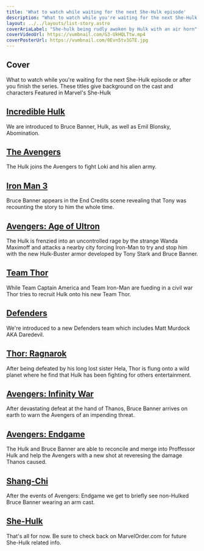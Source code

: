```yaml
---
title: 'What to watch while waiting for the next She-Hulk episode'
description: "What to watch while you're waiting for the next She-Hulk episode or if you're just wanting to go beyond She-Hulk"
layout: ../../layouts/list-story.astro
coverAriaLabel: "She-hulk being rudly awoken by Hulk with an air horn"
coverVideoUrl: https://vumbnail.com/G3-UkHQLTtw.mp4
coverPosterUrl: https://vumbnail.com/0Evn5tv3GTE.jpg
---
```



## Cover

What to watch while you're waiting for the next She-Hulk episode or after you finish the series.
These titles give background on the cast and characters Featured in Marvel's She-Hulk

## [Incredible Hulk](https://marvelorder.com/en/the-incredible-hulk-1724/)

We are introduced to Bruce Banner, Hulk, as well as Emil Blonsky, Abomination.

## [The Avengers](https://marvelorder.com/en/the-avengers-24428/)

The Hulk joins the Avengers to fight Loki and his alien army.

## [Iron Man 3](https://marvelorder.com/en/iron-man-3-68721/)

Bruce Banner appears in the End Credits scene revealing that Tony was recounting the story to him the whole time.

## [Avengers: Age of Ultron](https://marvelorder.com/en/avengers-age-of-ultron-99861/)

The Hulk is frenzied into an uncontrolled rage by the strange Wanda Maximoff and attacks a nearby city forcing Iron-Man to try and stop him with the new Hulk-Buster armor developed by Tony Stark and Bruce Banner.

## [Team Thor](https://marvelorder.com/en/team-thor-413279/)

While Team Captain America and Team Iron-Man are fueding in a civil war Thor tries to recruit Hulk onto his new Team Thor.

## [Defenders](https://marvelorder.com/en/marvels-the-defenders-62285/)

We're introduced to a new Defenders team which includes Matt Murdock AKA Daredevil.

## [Thor: Ragnarok](https://marvelorder.com/en/thor-ragnarok-284053/)

After being defeated by his long lost sister Hela, Thor is flung onto a wild planet where he find that Hulk has been fighting for others entertainment.

## [Avengers: Infinity War](https://marvelorder.com/en/avengers-infinity-war-299536/)

After devastating defeat at the hand of Thanos, Bruce Banner arrives on earth to warn the Avengers of an impending threat. 

## [Avengers: Endgame](https://marvelorder.com/en/avengers-endgame-299534/)

The Hulk and Bruce Banner are able to reconcile and merge into Proffessor Hulk and help the Avengers with a new shot at reveresing the damage Thanos caused.
## [Shang-Chi](https://marvelorder.com/en/shang-chi-and-the-legend-of-the-ten-rings-566525/)

After the events of Avengers: Endgame we get to briefly see non-Hulked Bruce Banner wearing an arm cast.

## [She-Hulk](https://marvelorder.com/en/she-hulk-attorney-at-law-92783/)

That's all for now. Be sure to check back on MarvelOrder.com for future She-Hulk related info.
